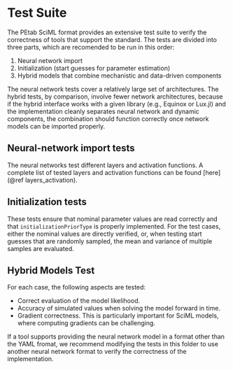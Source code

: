 # Test Suite

The PEtab SciML format provides an extensive test suite to verify the correctness of tools that support the standard. The tests are divided into three parts, which are recomended to be run in this order:

1. Neural network import
2. Initialization (start guesses for parameter estimation)
3. Hybrid models that combine mechanistic and data-driven components

The neural network tests cover a relatively large set of architectures. The hybrid tests, by comparison, involve fewer network architectures, because if the hybrid interface works with a given library (e.g., Equinox or Lux.jl) and the implementation cleanly separates neural network and dynamic components, the combination should function correctly once network models can be imported properly.

## Neural-network import tests

The neural networks test different layers and activation functions. A complete list of tested layers and activation functions can be found [here](@ref layers_activation).

## Initialization tests

These tests ensure that nominal parameter values are read correctly and that `initializationPriorType` is properly implemented. For the test cases, either the nominal values are directly verified, or, when testing start guesses that are randomly sampled, the mean and variance of multiple samples are evaluated.

## Hybrid Models Test

For each case, the following aspects are tested:

- Correct evaluation of the model likelihood.
- Accuracy of simulated values when solving the model forward in time.
- Gradient correctness. This is particularly important for SciML models, where computing gradients can be challenging.

If a tool supports providing the neural network model in a format other than the YAML fromat, we recommend modifying the tests in this folder to use another neural network format to verify the correctness of the implementation.
